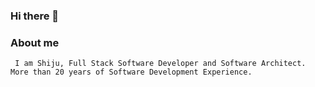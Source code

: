 ### Hi there 👋

### About me
     I am Shiju, Full Stack Software Developer and Software Architect. More than 20 years of Software Development Experience.


<!--
**shijumon/shijumon** is a ✨ _special_ ✨ repository because its `README.md` (this file) appears on your GitHub profile.

Here are some ideas to get you started:

Software Architect with 18+ years of software development experience.

Technical Skills:
 Dotnet Stack: C#, ASP.NET WebApi, ASP.NET Core
 Java Stack: Core Java, Spring Boot, Vertx
 NodeJS Stack : JavaScript, TypeScript, Express
 Front End Stack: Angular, React
 Dotnet Web services, Win-forms, WPF
 OOPS, Design patterns, Architecture design
 Agile methodology, SCRUM
 Database : ORACLE , SQL SERVER, PostgreSQL
 NoSQL Database: MongoDB, Elasticsearch, AWS S3
 Strong fundamentals in OOPS
 Microservices
 Strong ability to understand modern software development frameworks
 Ability to work with new technologies
 Application architecture, framework design
 Dockerized development and deployment.
-->
